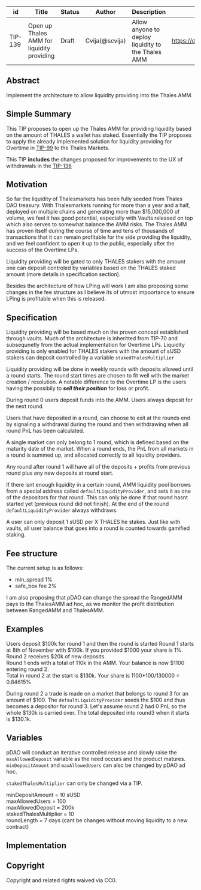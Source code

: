 | id     | Title                                      | Status | Author               | Description                                    | Discussions to                | Created    |
| ------ | ------------------------------------------ | ------ | -------------------- | ---------------------------------------------- | ----------------------------- | ---------- |
| TIP-139 | Open up Thales AMM for liquidity providing | Draft  | Cvija(@scvija) | Allow anyone to deploy liquidity to the Thales AMM | https://discord.gg/rPpPcMXSeU | 2023-04-26 |

## Abstract

Implement the architecture to allow liquidity providing into the Thales AMM.

## Simple Summary

This TIP proposes to open up the Thales AMM for providing liquidity based on the amount of THALES a wallet has staked. Essentially the TIP proposes to apply the already implemented solution for liquidity providing for Overtime in [TIP-99](TIPs/TIP-99.md) to the Thales Markets.

This TIP **includes** the changes proposed for improvements to the UX of withdrawals in the [TIP-136](TIPs/TIP-136)

## Motivation

So far the liquidity of Thalesmarkets has been fully seeded from Thales DAO treasury. With Thalesmarkets running for more than a year and a half, deployed on multiple chains and generating more than $15,000,000 of volume, we feel it has good potential, especially with Vaults released on top which also serves to somewhat balance the AMM risks. 
The Thales AMM has proven itself during the course of time and tens of thousands of transactions that it can remain profitable for the side providing the liquidity, and we feel confident to open it up to the public, especially after the success of the Overtime LPs.

Liquidity providing will be gated to only THALES stakers with the amount one can deposit controled by variables based on the THALES staked amount (more details in specification section).

Besides the architecture of how LPing will work I am also proposing some changes in the fee structure as I believe its of utmost impoortance to ensure LPing is profitable when this is released.

## Specification

Liquidity providing will be based much on the proven concept established through vaults. Much of the architecture is inheritted from TIP-70 and subsequnetly from the actual implementation for Overtime LPs.  Liquidity providing is only enabled for THALES stakers with the amount of sUSD stakers can deposit controlled by a variable `stakedThalesMultiplier`

Liquidity providing will be done in weekly rounds with deposits allowed until a round starts.
The round start times are chosen to fit well with the market creation / resolution.
A notable difference to the Overtime LP is the users having the possibily to _**sell their position**_ for loss or profit.

During round 0 users deposit funds into the AMM. Users always deposit for the next round.

Users that have deposited in a round, can choose to exit at the rounds end by signaling a withdrawal during the round and then withdrawing when all round PnL has been calculated.

A single market can only belong to 1 round, which is defined based on the maturity date of the market. When a round ends, the PnL from all markets in a round is summed up, and allocated correctly to all liquidity providers.

Any round after round 1 will have all of the deposits + profits from previous round plus any new deposits at round start.


If there isnt enough liquidity in a certain round, AMM liquidity pool borrows from a special address called `defaultLiquidityProvider`,
and sets it as one of the depositors for that round.
This can only be done if that round hasnt started yet (previous round did not finish).
At the end of the round `defaultLiquidityProvider` always withdraws.

A user can only deposit 1 sUSD per X THALES he stakes. Just like with vaults, all user balance that goes into a round is counted towards gamified staking. 


## Fee structure

The current setup is as follows:

- min_spread 1% 
- safe_box fee 2%


I am also proposing that pDAO can change the spread the RangedAMM pays to the ThalesAMM ad hoc, as we monitor the profit distribution between RangedAMM and ThalesAMM. 
## Examples

Users deposit $100k for round 1 and then the round is started
Round 1 starts at 8th of November with $100k. If you provided $1000 your share is 1%.  
Round 2 receives $20k of new deposits.  
Round 1 ends with a total of 110k in the AMM. Your balance is now $1100 entering round 2.  
Total in round 2 at the start is $130k. Your share is 1100\*100/130000 = 0.84615%

During round 2 a trade is made on a market that belongs to round 3 for an amount of $100. The `defaultLiquidityProvider` seeds the $100 and thus becomes a depositor for round 3. Let's assume round 2 had 0 PnL so the whole $130k is carried over. The total deposited into round3 when it starts is $130.1k.

## Variables

pDAO will conduct an iterative controlled release and slowly raise the `maxAllowedDeposit` variable as the need occurs and the product matures. `minDepositAmount` and `maxAllowedUsers` can also be changed by pDAO ad hoc.

`stakedThalesMultiplier` can only be changed via a TIP.

minDepositAmount = 10 sUSD  
maxAllowedUsers = 100  
maxAllowedDeposit = 200k  
stakedThalesMultiplier = 10  
roundLength = 7 days (cant be changes without moving liquidity to a new contract)

## Implementation


## Copyright

Copyright and related rights waived via CC0.
